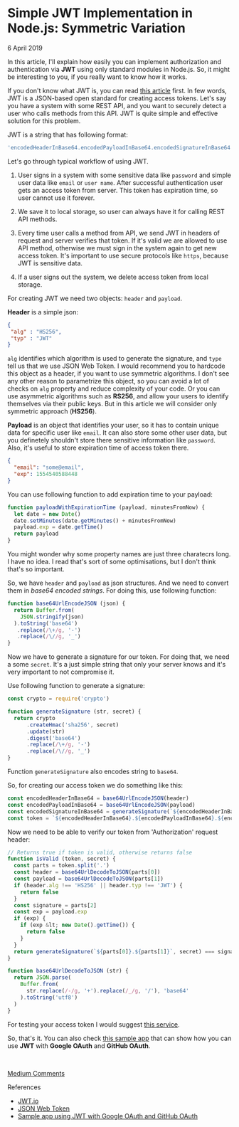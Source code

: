 # Simple JWT Implementation in Node.js: Symmetric Variation

<div class="date">6 April 2019</div>

In this article, I'll explain how easily you can implement authorization and authentication via **JWT** using only standard modules in Node.js. So, it might be interesting to you, if you really want to know how it works.

If you don't know what JWT is, you can read [this article](https://en.wikipedia.org/wiki/JSON_Web_Token) first. In few words, JWT is a JSON-based open standard for creating access tokens. Let's say you have a system with some REST API, and you want to securely detect a user who calls methods from this API. JWT is quite simple and effective solution for this problem.

JWT is a string that has following format:

```js
'encodedHeaderInBase64.encodedPayloadInBase64.encodedSignatureInBase64'
```

Let's go through typical workflow of using JWT.

1. User signs in a system with some sensitive data like `password` and simple user data like `email` or `user name`. After successful authentication user gets an access token from server. This token has expiration time, so user cannot use it forever.

2. We save it to local storage, so user can always have it for calling REST API methods.

3. Every time user calls a method from API, we send JWT in headers of request and server verifies that token. If it's valid we are allowed to use API method, otherwise we must sign in the system again to get new access token. It's important to use secure protocols like `https`, because JWT is sensitive data.

4. If a user signs out the system, we delete access token from local storage.

For creating JWT we need two objects: `header` and `payload`.

**Header** is a simple json:

```json
{
 "alg" : "HS256",
 "typ" : "JWT"
}
```

`alg` identifies which algorithm is used to generate the signature, and `type` tell us that we use JSON Web Token. I would recommend you to hardcode this object as a header, if you want to use symmetric algorithms. I don't see any other reason to parametrize this object, so you can avoid a lot of checks on `alg` property and reduce complexity of your code. Or you can use asymmetric algorithms such as **RS256**, and allow your users to identify themselves via their public keys. But in this article we will consider only symmetric approach (**HS256**).

**Payload** is an object that identifies your user, so it has to contain unique data for specific user like `email`. It can also store some other user data, but you definetely shouldn't store there sensitive information like `password`. Also, it's useful to store expiration time of access token there.

```json
{
  "email": "some@email",
  "exp": 1554540588448
}
```

You can use following function to add expiration time to your payload:

```js
function payloadWithExpirationTime (payload, minutesFromNow) {
  let date = new Date()
  date.setMinutes(date.getMinutes() + minutesFromNow)
  payload.exp = date.getTime()
  return payload
} 
```

You might wonder why some property names are just three charatecrs long. I have no idea. I read that's sort of some optimisations, but I don't think that's so important.

So, we have `header` and `payload` as json structures. And we need to convert them in *base64 encoded strings*. For doing this, use following function:

```js
function base64UrlEncodeJSON (json) {
  return Buffer.from(
    JSON.stringify(json)
  ).toString('base64')
   .replace(/\+/g, '-')
   .replace(/\//g, '_')
}
```

Now we have to generate a signature for our token. For doing that, we need a some `secret`. It's a just simple string that only your server knows and it's very important to not compromise it.

Use following function to generate a signature:

```js
const crypto = require('crypto')

function generateSignature (str, secret) {
  return crypto
      .createHmac('sha256', secret)
      .update(str)
      .digest('base64')
      .replace(/\+/g, '-')
      .replace(/\//g, '_')
}
```

Function `generateSignature` also encodes string to `base64`.

So, for creating our access token we do something like this:

```js
const encodedHeaderInBase64 = base64UrlEncodeJSON(header)
const encodedPayloadInBase64 = base64UrlEncodeJSON(payload)
const encodedSignatureInBase64 = generateSignature(`${encodedHeaderInBase64}.${encodedPayloadInBase64}`, 'some-secret')
const token = `${encodedHeaderInBase64}.${encodedPayloadInBase64}.${encodedSignatureInBase64}`
```

Now we need to be able to verify our token from 'Authorization' request header: 

```js
// Returns true if token is valid, otherwise returns false
function isValid (token, secret) {
  const parts = token.split('.')
  const header = base64UrlDecodeToJSON(parts[0])
  const payload = base64UrlDecodeToJSON(parts[1])
  if (header.alg !== 'HS256' || header.typ !== 'JWT') {
    return false
  }
  const signature = parts[2]
  const exp = payload.exp
  if (exp) {
    if (exp &lt; new Date().getTime()) {
      return false
    }
  }
  return generateSignature(`${parts[0]}.${parts[1]}`, secret) === signature
}

function base64UrlDecodeToJSON (str) {
  return JSON.parse(
    Buffer.from(
      str.replace(/-/g, '+').replace(/_/g, '/'), 'base64'
    ).toString('utf8')
  )
}
```

For testing your access token I would suggest [this service](https://jwt.io/).

So, that's it. You can also check [this sample app](https://github.com/Guseyn/simple-oauth-app) that can show how you can use **JWT** with **Google OAuth** and **GitHub OAuth**. 

<br>

[Medium Comments](https://medium.com/@guseynism/simple-jwt-implementation-in-node-js-symmetric-variation-284a02b0bec9)

<div class="refs">References</div>

* [JWT.io](https://jwt.io/)
* [JSON Web Token](https://en.wikipedia.org/wiki/JSON_Web_Token)
* [Sample app using JWT with Google OAuth and GitHub OAuth](https://github.com/Guseyn/simple-oauth-app)
